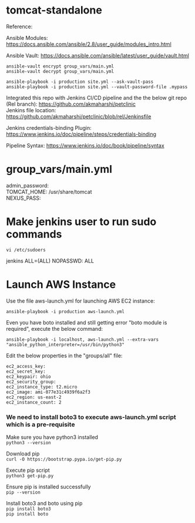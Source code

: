 # tomcat-standalone

Reference:

Ansible Modules:
https://docs.ansible.com/ansible/2.8/user_guide/modules_intro.html

Ansible Vault:
https://docs.ansible.com/ansible/latest/user_guide/vault.html

`ansible-vault encrypt group_vars/main.yml` <br />
`ansible-vault decrypt group_vars/main.yml` <br />

`ansible-playbook -i production site.yml --ask-vault-pass` <br />
`ansible-playbook -i production site.yml --vault-password-file .mypass` <br />

Integrated this repo with Jenkins CI/CD pipeline and the the below git repo (Rel branch):
https://github.com/akmaharshi/petclinic <br />
Jenkins file location: https://github.com/akmaharshi/petclinic/blob/rel/Jenkinsfile

Jenkins credentials-binding Plugin:
https://www.jenkins.io/doc/pipeline/steps/credentials-binding

Pipeline Syntax:
https://www.jenkins.io/doc/book/pipeline/syntax

# group_vars/main.yml
admin_password: <br />
TOMCAT_HOME: /usr/share/tomcat <br />
NEXUS_PASS: <br />

# Make jenkins user to run sudo commands
`vi /etc/sudoers`

jenkins		ALL=(ALL)	NOPASSWD: ALL

# Launch AWS Instance
Use the file aws-launch.yml for launching AWS EC2 instance:

`ansible-playbook -i production aws-launch.yml` <br />

Even you have boto installed and still getting error "boto module is required", execute the below command:

`ansible-playbook -i localhost, aws-launch.yml --extra-vars "ansible_python_interpreter=/usr/bin/python3"`

Edit the below properties in the "groups/all" file: <br />

`ec2_access_key:` <br />
`ec2_secret_key:` <br />
`ec2_keypair: ohio` <br />
`ec2_security_group:` <br />
`ec2_instance_type: t2.micro` <br />
`ec2_image: ami-077e31c4939f6a2f3` <br />
`ec2_region: us-east-2` <br />
`ec2_instance_count: 2` <br />

### We need to install boto3 to execute aws-launch.yml script which is a pre-requisite
Make sure you have python3 installed <br />
`python3 --version`

Download pip <br />
`curl -O https://bootstrap.pypa.io/get-pip.py`

Execute pip script <br />
`python3 get-pip.py`

Ensure pip is installed successfully <br />
`pip --version`

Install boto3 and boto using pip <br />
`pip install boto3` <br />
`pip install boto`
